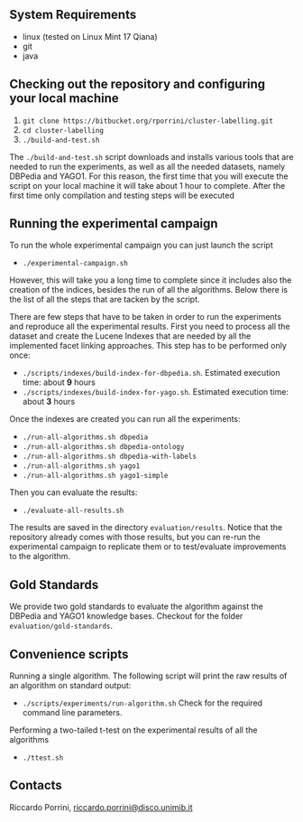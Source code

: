 ## System Requirements

* linux (tested on Linux Mint 17 Qiana)
* git
* java

## Checking out the repository and configuring your local machine

1. ```git clone https://bitbucket.org/rporrini/cluster-labelling.git```
2. ```cd cluster-labelling```
3. ```./build-and-test.sh```

The ```./build-and-test.sh``` script downloads and installs various tools that are needed to run the experiments, as well as all the needed datasets, namely DBPedia and YAGO1. For this reason, the first time that you will execute the script on your local machine it will take about 1 hour to complete. After the first time only compilation and testing steps will be executed

## Running the experimental campaign

To run the whole experimental campaign you can just launch the script

* ```./experimental-campaign.sh```

However, this will take you a long time to complete since it includes also the creation of the indices, besides the run of all the algorithms. Below there is the list of all the steps that are tacken by the script.

There are few steps that have to be taken in order to run the experiments and reproduce all the experimental results. First you need to process all the dataset and create the Lucene Indexes that are needed by all the implemented facet linking approaches. This step has to be performed only once:

* ```./scripts/indexes/build-index-for-dbpedia.sh```. Estimated execution time: about __9__ hours
* ```./scripts/indexes/build-index-for-yago.sh```. Estimated execution time: about __3__ hours

Once the indexes are created you can run all the experiments:

* ```./run-all-algorithms.sh dbpedia```
* ```./run-all-algorithms.sh dbpedia-ontology```
* ```./run-all-algorithms.sh dbpedia-with-labels```
* ```./run-all-algorithms.sh yago1```
* ```./run-all-algorithms.sh yago1-simple```

Then you can evaluate the results:

* ```./evaluate-all-results.sh```

The results are saved in the directory ```evaluation/results```. Notice that the repository already comes with those results, but you can re-run the experimental campaign to replicate them or to test/evaluate improvements to the algorithm.

## Gold Standards

We provide two gold standards to evaluate the algorithm against the DBPedia and YAGO1 knowledge bases. Checkout for the folder ```evaluation/gold-standards```.

## Convenience scripts

Running a single algorithm. The following script will print the raw results of an algorithm on standard output:

* ```./scripts/experiments/run-algorithm.sh``` Check for the required command line parameters.

Performing a two-tailed t-test on the experimental results of all the algorithms

* ```./ttest.sh```

## Contacts

Riccardo Porrini, [riccardo.porrini@disco.unimib.it](mailto:riccardo.porrini@disco.unimib.it)

